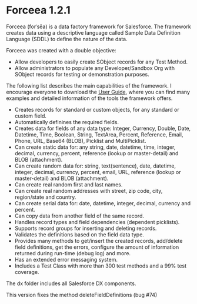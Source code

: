 # Forceea 1.2.1 #
Forceea (forˈsēa) is a data factory framework for Salesforce. The framework creates data using a descriptive language called Sample Data Definition Language (SDDL) to define the nature of the data.

Forceea was created with a double objective:
* Allow developers to easily create SObject records for any Test Method.
* Allow administrators to populate any Developer/Sandbox Org with SObject records for testing or demonstration purposes.

The following list describes the main capabilities of the framework. I encourage everyone to download the [User Guide](http://bit.ly/Forceea12_UserGuide), where you can find many examples and detailed information of the tools the framework offers. 
*	Creates records for standard or custom objects, for any standard or custom field.
*	Automatically definines the required fields.
*	Creates data for fields of any data type: Integer, Currency, Double, Date, Datetime, Time, Boolean, String, TextArea, Percent, Reference, Email, Phone, URL, Base64 (BLOB), Picklist and MultiPicklist.
* Can create static data for: any string, date, datetime, time, integer, decimal, currency, percent, reference (lookup or master-detail) and BLOB (attachment).
* Can create random data for: string, text(sentence), date, datetime, integer, decimal, currency, percent, email, URL, reference (lookup or master-detail) and BLOB (attachment).
* Can create real random first and last names.
* Can create real random addresses with street, zip code, city, region/state and country.
* Can create serial data for: date, datetime, integer, decimal, currency and percent.
* Can copy data from another field of the same record.
*	Handles record types and field dependencies (dependent picklists).
*	Supports record groups for inserting and deleting records.
*	Validates the definitions based on the field data type.
* Provides many methods to get/insert the created records, add/delete field definitions, get the errors, configure the amount of information returned during run-time (debug log) and more.
*	Has an extended error messaging system.
* Includes a Test Class with more than 300 test methods and a 99% test coverage.

The dx folder includes all Salesforce DX components.

This version fixes the method deleteFieldDefinitions (bug #74)